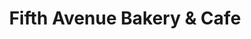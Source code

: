 ---
title: "Fifth Avenue Bakery & Cafe"
url: /hamilton/fifth-avenue-bakery-und-cafe/
shop: Bäckerei
---